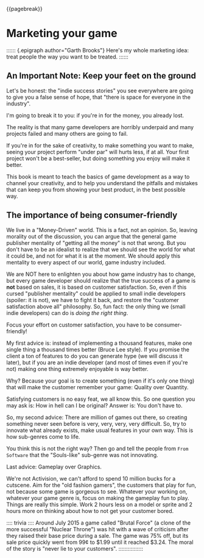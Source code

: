 {{pagebreak}}

Marketing your game
====================

:::::: {.epigraph author="Garth Brooks"}
Here's my whole marketing idea: treat people the way you want to be treated.
::::::

An Important Note: Keep your feet on the ground
-----------------------------------------------

Let's be honest: the "indie success stories" you see everywhere are going to give you a false sense of hope, that "there is space for everyone in the industry".

I'm going to break it to you: if you're in for the money, you already lost.

The reality is that many game developers are horribly underpaid and many projects failed and many others are going to fail.

If you're in for the sake of creativity, to make something you want to make, seeing your project perform "under par" will hurts less, if at all. Your first project won't be a best-seller, but doing something you enjoy will make it better.

This book is meant to teach the basics of game development as a way to channel your creativity, and to help you understand the pitfalls and mistakes that can keep you from showing your best product, in the best possible way.

The importance of being consumer-friendly
-----------------------------------------

We live in a "Money-Driven" world. This is a fact, not an opinion. So, leaving morality out of the discussion, you can argue that the general game publisher mentality of "getting all the money" is not that wrong.
But you don't have to be an idealist to realize that we should see the world for what it could be, and not for what it is at the moment. We should apply this mentality to every aspect of our world, game industry included.

We are NOT here to enlighten you about how game industry has to change, but every game developer should realize that the true success of a game is **not** based on sales, it is based on customer satisfaction. So, even if this cursed "publisher mentality" could be applied to small indie developers (spoiler: it is not), we have to fight it back, and restore the "customer satisfaction above all" philosophy.
So, fun fact: the only thing we (small indie developers) can do is *doing the right thing*.

Focus your effort on customer satisfaction, you have to be consumer-friendly!

My first advice is: instead of implementing a thousand features, make one single thing a thousand times better (Bruce Lee style). If you promise the client a ton of features to do you can generate hype (we will discuss it later), but if you are an indie developer (and most of times even if you're not) making one thing extremely enjoyable is way better.

Why? Because your goal is to create something (even if it's only one thing) that will make the customer remember your game: Quality over Quantity.

Satisfying customers is no easy feat, we all know this. So one question you may ask is: How in hell can I be original? Answer is: You don't have to.

So, my second advice: There are million of games out there, so creating something never seen before is very, very, very, very difficult. So, try to innovate what already exists, make usual features in your own way. This is how sub-genres come to life.

You think this is not the right way? Then go and tell the people from `From Software` that the "Souls-like" sub-genre was not innovating.

Last advice: Gameplay over Graphics.

We're not Activision, we can't afford to spend 10 million bucks for a cutscene. Aim for the "old fashion gamers", the customers that play for fun, not because some game is gorgeous to see.
Whatever your working on, whatever your game genre is, focus on making the gameplay fun to play. Things are really this simple. Work 2 hours less on a model or sprite and 2 hours more on thinking about how to not get your customer bored.

:::: trivia ::::
Around July 2015 a game called "Brutal Force" (a clone of the more successful "Nuclear Throne") was hit with a wave of criticism after they raised their base price during a sale. The game was 75% off, but its sale price quickly went from 99¢ to $1.99 until it reached $3.24. The moral of the story is "never lie to your customers".
::::::::::::::::
